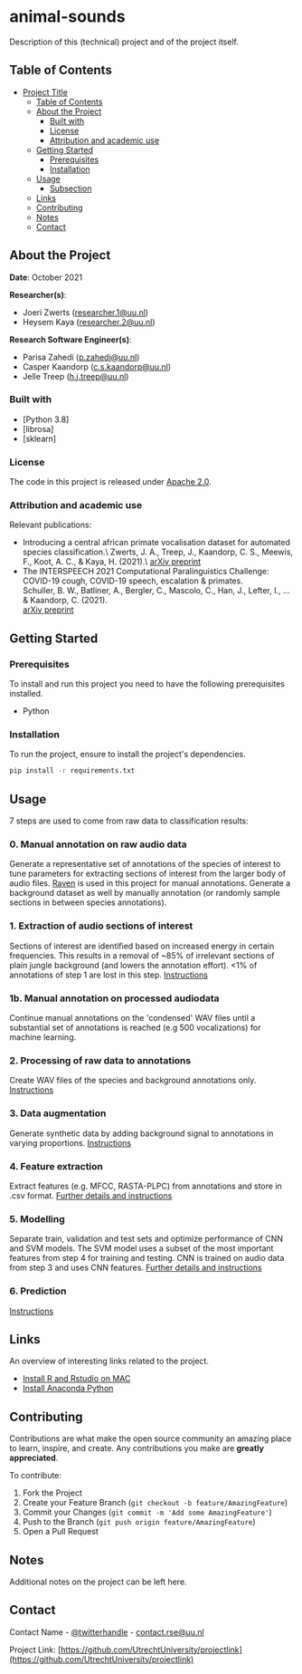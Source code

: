 # animal-sounds

<!-- Include Github badges here (optional) -->
<!-- e.g. Github Actions workflow status -->

Description of this (technical) project and of the project itself.

<!-- TABLE OF CONTENTS -->
## Table of Contents

- [Project Title](#project-title)
  - [Table of Contents](#table-of-contents)
  - [About the Project](#about-the-project)
    - [Built with](#built-with)
    - [License](#license)
    - [Attribution and academic use](#attribution-and-academic-use)
  - [Getting Started](#getting-started)
    - [Prerequisites](#prerequisites)
    - [Installation](#installation)
  - [Usage](#usage)
    - [Subsection](#subsection)
  - [Links](#links)
  - [Contributing](#contributing)
  - [Notes](#notes)
  - [Contact](#contact)

<!-- ABOUT THE PROJECT -->
## About the Project

**Date**: October 2021

**Researcher(s)**:

- Joeri Zwerts (researcher.1@uu.nl)
- Heysem Kaya (researcher.2@uu.nl)

**Research Software Engineer(s)**:

- Parisa Zahedi (p.zahedi@uu.nl)
- Casper Kaandorp (c.s.kaandorp@uu.nl)
- Jelle Treep (h.j.treep@uu.nl)

### Built with

- [Python 3.8]
- [librosa]
- [sklearn]

<!-- Do not forget to also include the license in a separate file(LICENSE[.txt/.md]) and link it properly. -->
### License

The code in this project is released under [Apache 2.0](LICENSE.md).

### Attribution and academic use

Relevant publications:

- Introducing a central african primate vocalisation dataset for automated species classification.\ 
Zwerts, J. A., Treep, J., Kaandorp, C. S., Meewis, F., Koot, A. C., & Kaya, H. (2021).\ 
[arXiv preprint](https://arxiv.org/pdf/2101.10390.pdf)
- The INTERSPEECH 2021 Computational Paralinguistics Challenge: COVID-19 cough, COVID-19 speech, escalation & primates.\
Schuller, B. W., Batliner, A., Bergler, C., Mascolo, C., Han, J., Lefter, I., ... & Kaandorp, C. (2021).\
[arXiv preprint](https://arxiv.org/pdf/2102.13468.pdf)


<!-- GETTING STARTED -->
## Getting Started



### Prerequisites

To install and run this project you need to have the following prerequisites installed.

- Python

### Installation

To run the project, ensure to install the project's dependencies.

```sh
pip install -r requirements.txt
```

<!-- USAGE -->
## Usage
7 steps are used to come from raw data to classification results:
### 0. Manual annotation on raw audio data
Generate a representative set of annotations of the species of interest to tune parameters for extracting sections of interest from the larger body of audio files. [Raven](https://ravensoundsoftware.com/) is used in this project for manual annotations. Generate a background dataset as well by manually annotation (or randomly sample sections in between species annotations).

### 1. Extraction of audio sections of interest
Sections of interest are identified based on increased energy in certain frequencies. This results in a removal of ~85% of irrelevant sections of plain jungle background (and lowers the annotation effort). <1% of annotations of step 1 are lost in this step.
[Instructions](1_condensation/README.md)

### 1b. Manual annotation on processed audiodata
Continue manual annotations on the 'condensed' WAV files until a substantial set of annotations is reached (e.g 500 vocalizations) for machine learning.

### 2. Processing of raw data to annotations
Create WAV files of the species and background annotations only. [Instructions](2_wav_processing/README.md)

### 3. Data augmentation
Generate synthetic data by adding background signal to annotations in varying proportions. [Instructions](3_synthetic_data/README.md)

### 4. Feature extraction
Extract features (e.g. MFCC, RASTA-PLPC) from annotations and store in .csv format.
[Further details and instructions](4_feature_extraction/README.md)

### 5. Modelling
Separate train, validation and test sets and optimize performance of CNN and SVM models. The SVM model uses a subset of the most important features from step 4 for training and testing. CNN is trained on audio data from step 3 and uses CNN features.
[Further details and instructions](5_classifier/README.md)

### 6. Prediction
[Instructions](6_prediction/README.md)


<!-- LINKS -->
## Links

An overview of interesting links related to the project.

- [Install R and Rstudio on MAC](https://medium.com/@GalarnykMichael/install-r-and-rstudio-on-mac-e911606ce4f4)
- [Install Anaconda Python](https://www.anaconda.com/download/)

<!-- CONTRIBUTING -->
## Contributing

Contributions are what make the open source community an amazing place to learn, inspire, and create. Any contributions you make are **greatly appreciated**.

To contribute:

1. Fork the Project
2. Create your Feature Branch (`git checkout -b feature/AmazingFeature`)
3. Commit your Changes (`git commit -m 'Add some AmazingFeature'`)
4. Push to the Branch (`git push origin feature/AmazingFeature`)
5. Open a Pull Request

<!-- NOTES -->
## Notes

Additional notes on the project can be left here.

<!-- CONTACT -->
## Contact

Contact Name - [@twitterhandle](https://twitter.com/username) - contact.rse@uu.nl

Project Link: [https://github.com/UtrechtUniversity/projectlink](https://github.com/UtrechtUniversity/projectlink)
